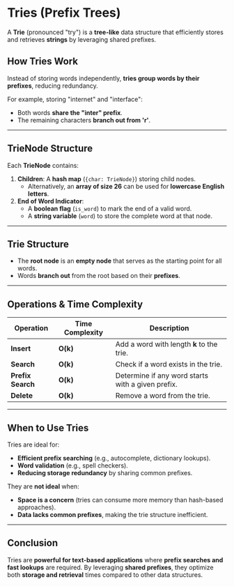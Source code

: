 # **Tries (Prefix Trees)**

A **Trie** (pronounced "try") is a **tree-like** data structure that efficiently stores and retrieves **strings** by leveraging shared prefixes.

## **How Tries Work**

Instead of storing words independently, **tries group words by their prefixes**, reducing redundancy.

For example, storing "internet" and "interface":

- Both words **share the "inter" prefix**.
- The remaining characters **branch out from 'r'**.

---

## **TrieNode Structure**

Each **TrieNode** contains:

1. **Children**: A **hash map** (`{char: TrieNode}`) storing child nodes.
   - Alternatively, an **array of size 26** can be used for **lowercase English letters**.
2. **End of Word Indicator**:
   - A **boolean flag** (`is_word`) to mark the end of a valid word.
   - A **string variable** (`word`) to store the complete word at that node.

---

## **Trie Structure**

- The **root node** is an **empty node** that serves as the starting point for all words.
- Words **branch out** from the root based on their **prefixes**.

---

## **Operations & Time Complexity**

| Operation         | Time Complexity | Description                                       |
| ----------------- | --------------- | ------------------------------------------------- |
| **Insert**        | **O(k)**        | Add a word with length **k** to the trie.         |
| **Search**        | **O(k)**        | Check if a word exists in the trie.               |
| **Prefix Search** | **O(k)**        | Determine if any word starts with a given prefix. |
| **Delete**        | **O(k)**        | Remove a word from the trie.                      |

---

## **When to Use Tries**

Tries are ideal for:

- **Efficient prefix searching** (e.g., autocomplete, dictionary lookups).
- **Word validation** (e.g., spell checkers).
- **Reducing storage redundancy** by sharing common prefixes.

They are **not ideal** when:

- **Space is a concern** (tries can consume more memory than hash-based approaches).
- **Data lacks common prefixes**, making the trie structure inefficient.

---

## **Conclusion**

Tries are **powerful for text-based applications** where **prefix searches and fast lookups** are required. By leveraging **shared prefixes**, they optimize both **storage and retrieval** times compared to other data structures.
